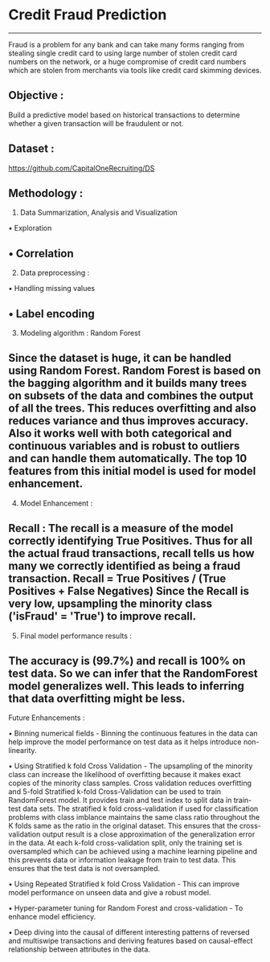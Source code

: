 # Credit Fraud Prediction
-----------------------------
Fraud is a problem for any bank and can take many forms ranging from stealing single credit card to using large number of stolen credit card numbers on the network, or a huge compromise of credit card numbers which are stolen from merchants via tools like credit card skimming devices.


Objective : 
-----------------------------
Build a predictive model based on historical transactions to determine whether a given transaction will be fraudulent or not.


Dataset :
-----------------------------
https://github.com/CapitalOneRecruiting/DS 


Methodology :
-----------------------------
1) Data Summarization, Analysis and Visualization

• Exploration

• Correlation
-----------------------------


2) Data preprocessing : 

• Handling missing values

• Label encoding
-----------------------------


3) Modeling algorithm : Random Forest

Since the dataset is huge, it can be handled using Random Forest.
Random Forest is based on the bagging algorithm and it builds many trees on subsets of the data and combines the output of all the trees. 
This reduces overfitting and also reduces variance and thus improves accuracy.
Also it works well with both categorical and continuous variables and is robust to outliers and can handle them automatically. 
The top 10 features from this initial model is used for model enhancement.
-----------------------------


4) Model Enhancement :

Recall : The recall is a measure of the model correctly identifying True Positives. 
Thus for all the actual fraud transactions, recall tells us how many we correctly identified as being a fraud transaction.
Recall = True Positives / (True Positives + False Negatives)
Since the Recall is very low, upsampling the minority class ('isFraud' = 'True') to improve recall.
-----------------------------


5) Final model performance results :

The accuracy is (99.7%) and recall is 100% on test data. So we can infer that the RandomForest model generalizes well. This leads to inferring that data overfitting might be less.
-----------------------------


Future Enhancements :

• Binning numerical fields - Binning the continuous features in the data can help improve the model performance on test data as it helps introduce non-linearity.

• Using Stratified k fold Cross Validation - The upsampling of the minority class can increase the likelihood of overfitting because it makes exact copies of the minority class samples. Cross validation reduces overfitting and 5-fold Stratified k-fold Cross-Validation can be used to train RandomForest model. It provides train and test index to split data in train-test data sets. The stratified k fold cross-validation if used for classification problems with class imblance maintains the same class ratio throughout the K folds same as the ratio in the original dataset. This ensures that the cross-validation output result is a close approximation of the generalization error in the data. At each k-fold cross-validation split, only the training set is oversampled which can be achieved using a machine learning pipeline and this prevents data or information leakage from train to test data. This ensures that the test data is not oversampled.

• Using Repeated Stratified k fold Cross Validation - This can improve model performance on unseen data and give a robust model.

• Hyper-parameter tuning for Random Forest and cross-validation - To enhance model efficiency.

• Deep diving into the causal of different interesting patterns of reversed and multiswipe transactions and deriving features based on causal-effect relationship between attributes in the data.
